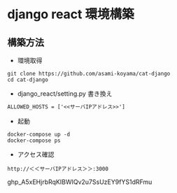 
# django react 環境構築


## 構築方法
- 環境取得
```
git clone https://github.com/asami-koyama/cat-django
cd cat-django
```

- django_react/setting.py 書き換え
```txt
ALLOWED_HOSTS = ['<<サーバIPアドレス>>']
```

- 起動
```
docker-compose up -d
docker-compose ps
```

- アクセス確認
```
http://＜＜サーバIPアドレス＞＞:3000
```

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
